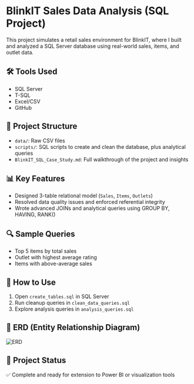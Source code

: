 # BlinkIT Sales Data Analysis (SQL Project)

This project simulates a retail sales environment for BlinkIT, where I built and analyzed a SQL Server database using real-world sales, items, and outlet data.

## 🛠 Tools Used
- SQL Server
- T-SQL
- Excel/CSV
- GitHub

## 📁 Project Structure
- `data/`: Raw CSV files
- `scripts/`: SQL scripts to create and clean the database, plus analytical queries
- `BlinkIT_SQL_Case_Study.md`: Full walkthrough of the project and insights

## 📊 Key Features
- Designed 3-table relational model (`Sales`, `Items`, `Outlets`)
- Resolved data quality issues and enforced referential integrity
- Wrote advanced JOINs and analytical queries using GROUP BY, HAVING, RANK()

## 🔍 Sample Queries
- Top 5 items by total sales
- Outlet with highest average rating
- Items with above-average sales

## 🔗 How to Use
1. Open `create_tables.sql` in SQL Server
2. Run cleanup queries in `clean_data_queries.sql`
3. Explore analysis queries in `analysis_queries.sql`

## 📸 ERD (Entity Relationship Diagram)
![ERD](images/ERD.png)

## 📂 Project Status
✅ Complete and ready for extension to Power BI or visualization tools
